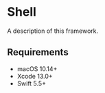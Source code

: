 # Shell
A description of this framework.

## Requirements
- macOS 10.14+
- Xcode 13.0+
- Swift 5.5+
